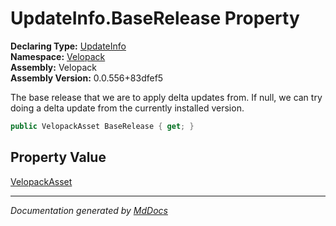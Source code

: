 ﻿<!--  
  <auto-generated>   
    The contents of this file were generated by a tool.  
    Changes to this file may be list if the file is regenerated  
  </auto-generated>   
-->

# UpdateInfo.BaseRelease Property

**Declaring Type:** [UpdateInfo](../index.md)  
**Namespace:** [Velopack](../../index.md)  
**Assembly:** Velopack  
**Assembly Version:** 0.0.556+83dfef5

The base release that we are to apply delta updates from. If null, we can try doing a delta update from the currently installed version.

```csharp
public VelopackAsset BaseRelease { get; }
```

## Property Value

[VelopackAsset](../../VelopackAsset/index.md)

___

*Documentation generated by [MdDocs](https://github.com/ap0llo/mddocs)*
